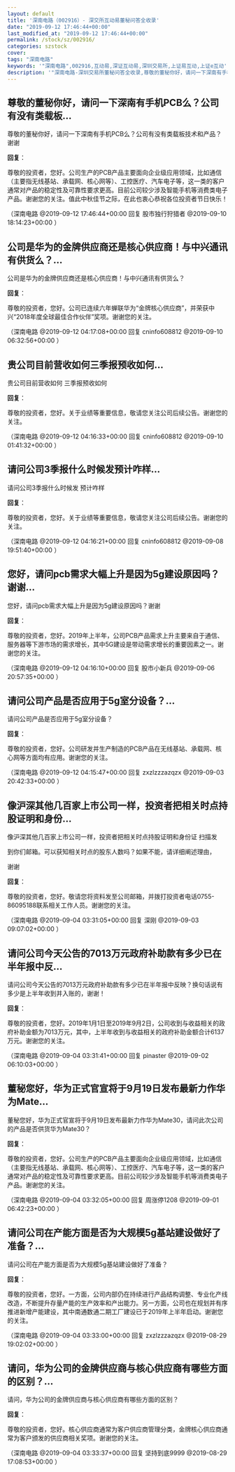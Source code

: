 ```yaml
---
layout: default
title: '深南电路（002916）- 深交所互动易董秘问答全收录'
date: "2019-09-12 17:46:44+00:00"
last_modified_at: "2019-09-12 17:46:44+00:00"
permalink: /stock/sz/002916/
categories: szstock
cover: 
tags: "深南电路"
keywords: '"深南电路",002916,互动易,深证互动易,深圳交易所,上证易互动,上证e互动'
description: '"深南电路-深圳交易所董秘问答全收录,尊敬的董秘你好，请问一下深南有手机PCB么？公司有没有类载板技术和产品？谢谢"'
---
```


## 尊敬的董秘你好，请问一下深南有手机PCB么？公司有没有类载板...

尊敬的董秘你好，请问一下深南有手机PCB么？公司有没有类载板技术和产品？谢谢

**回复**：

尊敬的投资者，您好。公司生产的PCB产品主要面向企业级应用领域，比如通信（主要指无线基站、承载网、核心网等）、工控医疗、汽车电子等，这一类的客户通常对产品的稳定性及可靠性要求更高。目前公司较少涉及智能手机等消费类电子产品。谢谢您的关注。值此中秋佳节之际，在此也衷心恭祝各位投资者节日快乐！ 

（深南电路  @2019-09-12 17:46:44+00:00 回复 股市独行狩猎者  @2019-09-10 18:14:23+00:00 ）

## 公司是华为的金牌供应商还是核心供应商！与中兴通讯有供货么？...

公司是华为的金牌供应商还是核心供应商！与中兴通讯有供货么？

**回复**：

尊敬的投资者，您好。公司已连续六年蝉联华为“金牌核心供应商”，并荣获中兴“2018年度全球最佳合作伙伴”奖项。谢谢您的关注。 

（深南电路  @2019-09-12 04:17:08+00:00 回复 cninfo608812  @2019-09-10 06:32:56+00:00 ）

## 贵公司目前营收如何三季报预收如何...

贵公司目前营收如何 三季报预收如何

**回复**：

尊敬的投资者，您好。关于业绩等重要信息，敬请您关注公司后续公告。谢谢您的关注。 

（深南电路  @2019-09-12 04:16:33+00:00 回复 cninfo608812  @2019-09-10 01:41:32+00:00 ）

## 请问公司3季报什么时候发预计咋样...

请问公司3季报什么时候发 预计咋样

**回复**：

尊敬的投资者，您好。关于业绩等重要信息，敬请您关注公司后续公告。谢谢您的关注。 

（深南电路  @2019-09-12 04:16:21+00:00 回复 cninfo608812  @2019-09-08 19:51:40+00:00 ）

## 您好，请问pcb需求大幅上升是因为5g建设原因吗？谢谢...

您好，请问pcb需求大幅上升是因为5g建设原因吗？谢谢

**回复**：

尊敬的投资者，您好。2019年上半年，公司PCB产品需求上升主要来自于通信、服务器等下游市场的需求增长，其中5G建设是带动需求增长的重要因素之一。谢谢您的关注。 

（深南电路  @2019-09-12 04:16:10+00:00 回复 股市小新兵  @2019-09-06 20:57:35+00:00 ）

## 请问公司产品是否应用于5g室分设备？...

请问公司产品是否应用于5g室分设备？

**回复**：

尊敬的投资者，您好。公司研发并生产制造的PCB产品在无线基站、承载网、核心网等方面均有应用。谢谢您的关注。 

（深南电路  @2019-09-12 04:15:47+00:00 回复 zxzlzzzazqzx  @2019-09-03 20:42:33+00:00 ）

## 像沪深其他几百家上市公司一样，投资者把相关时点持股证明和身份...

像沪深其他几百家上市公司一样，投资者把相关时点持股证明和身份证 扫描发

到你们邮箱。可以获知相关时点的股东人数吗？如果不能，请详细阐述理由，

谢谢

**回复**：

尊敬的投资者，您好。敬请您将资料发至公司邮箱，并拨打投资者电话0755-86095188联系相关工作人员。谢谢您的关注。 

（深南电路  @2019-09-04 03:31:05+00:00 回复 深刚  @2019-09-03 09:07:02+00:00 ）

## 请问公司今天公告的7013万元政府补助款有多少已在半年报中反...

请问公司今天公告的7013万元政府补助款有多少已在半年报中反映？换句话说有多少是上半年收到并入账的，谢谢！

**回复**：

尊敬的投资者，您好。2019年1月1日至2019年9月2日，公司收到与收益相关的政府补助金额为7013万元，其中，上半年收到与收益相关的政府补助金额合计6137万元。谢谢您的关注。 

（深南电路  @2019-09-04 03:31:41+00:00 回复 pinaster  @2019-09-02 06:10:03+00:00 ）

## 董秘您好，华为正式官宣将于9月19日发布最新力作华为Mate...

董秘您好，华为正式官宣将于9月19日发布最新力作华为Mate30，请问此次公司的产品是否供货华为Mate30？

**回复**：

尊敬的投资者，您好。公司生产的PCB产品主要面向企业级应用领域，比如通信（主要指无线基站、承载网、核心网等）、工控医疗、汽车电子等，这一类的客户通常对产品的稳定性及可靠性要求更高。目前公司较少涉及智能手机等消费类电子产品。谢谢您的关注。 

（深南电路  @2019-09-04 03:32:05+00:00 回复 周涨停1208  @2019-09-01 06:42:23+00:00 ）

## 请问公司在产能方面是否为大规模5g基站建设做好了准备？...

请问公司在产能方面是否为大规模5g基站建设做好了准备？

**回复**：

尊敬的投资者，您好。一方面，公司内部仍在持续进行产品结构调整、专业化产线改造，不断提升存量产能的生产效率和产出能力。另一方面，公司也在规划并有序推进新增产能建设，其中南通数通二期工厂建设已于2019年上半年启动。谢谢您的关注。 

（深南电路  @2019-09-04 03:33:00+00:00 回复 zxzlzzzazqzx  @2019-08-29 19:02:02+00:00 ）

## 请问，华为公司的金牌供应商与核心供应商有哪些方面的区别？...

请问，华为公司的金牌供应商与核心供应商有哪些方面的区别？

**回复**：

尊敬的投资者，您好。核心供应商通常为客户供应商管理分类，金牌核心供应商通常为客户颁发的供应商相关奖项。谢谢您的关注。 

（深南电路  @2019-09-04 03:33:37+00:00 回复 坚持到底9999  @2019-08-29 17:08:53+00:00 ）

